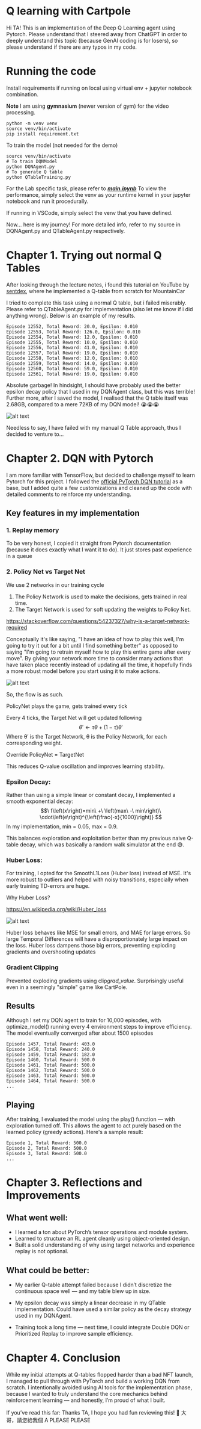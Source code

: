 # Q learning with Cartpole

Hi TA! This is an implementation of the Deep Q Learning agent using Pytorch. Please understand that I steered away from ChatGPT in order to deeply understand this topic (because GenAI coding is for losers), so please understand if there are any typos in my code.

# Running the code

Install requirements if running on local using virtual env + jupyter notebook combination.

**Note** I am using **gymnasium** (newer version of gym) for the video processing.

```
python -m venv venv
source venv/bin/activate
pip install requirement.txt
```

To train the model (not needed for the demo)

```
source venv/bin/activate
# To train DQNModel
python DQNAgent.py
# To generate Q table
python QTableTraining.py
```

For the Lab specific task, please refer to <strong><a href="./main.ipynb">_main.ipynb_</a></strong>
To view the performance, simply select the venv as your runtime kernel in your jupyter notebook and run it procedurally.

If running in VSCode, simply select the venv that you have defined.

Now... here is my journey! For more detailed info, refer to my source in DQNAgent.py and QTableAgent.py respectively.

# Chapter 1. Trying out normal Q Tables

After looking through the lecture notes, i found this tutorial on YouTube by <a href="https://www.youtube.com/watch?v=yMk_XtIEzH8&list=PLQVvvaa0QuDezJFIOU5wDdfy4e9vdnx-7">sentdex</a>, where he implemented a Q-table from scratch for MountainCar

I tried to complete this task using a normal Q table, but i failed miserably. Please refer to QTableAgent.py for implementation (also let me know if i did anything wrong). Below is an example of my results.

```
Episode 12552, Total Reward: 20.0, Epsilon: 0.010
Episode 12553, Total Reward: 126.0, Epsilon: 0.010
Episode 12554, Total Reward: 12.0, Epsilon: 0.010
Episode 12555, Total Reward: 10.0, Epsilon: 0.010
Episode 12556, Total Reward: 41.0, Epsilon: 0.010
Episode 12557, Total Reward: 19.0, Epsilon: 0.010
Episode 12558, Total Reward: 12.0, Epsilon: 0.010
Episode 12559, Total Reward: 14.0, Epsilon: 0.010
Episode 12560, Total Reward: 59.0, Epsilon: 0.010
Episode 12561, Total Reward: 19.0, Epsilon: 0.010
```

Absolute garbage! In hindsight, I should have probably used the better epsilon decay policy that I used in my DQNAgent class, but this was terrible! Further more, after I saved the model, I realised that the Q table itself was 2.68GB, compared to a mere 72KB of my DQN model! 😭😭😭

![alt text](image.png)

Needless to say, I have failed with my manual Q Table approach, thus I decided to venture to...

# Chapter 2. DQN with Pytorch

I am more familiar with TensorFlow, but decided to challenge myself to learn Pytorch for this project. I followed the <a href="https://pytorch.org/tutorials/intermediate/reinforcement_q_learning.html">official PyTorch DQN tutorial</a> as a base, but I added quite a few customizations and cleaned up the code with detailed comments to reinforce my understanding.

## Key features in my implementation

### 1. Replay memory

To be very honest, I copied it straight from Pytorch documentation (because it does exactly what I want it to do).
It just stores past experience in a queue

### 2. Policy Net vs Target Net

We use 2 networks in our training cycle

1.  The Policy Network is used to make the decisions, gets trained in real time.
2.  The Target Network is used for soft updating the weights to Policy Net.

https://stackoverflow.com/questions/54237327/why-is-a-target-network-required

Conceptually it's like saying, "I have an idea of how to play this well,
I'm going to try it out for a bit until I find something better"
as opposed to saying "I'm going to retrain myself how to play this
entire game after every move". By giving your network more time to
consider many actions that have taken place recently instead of
updating all the time, it hopefully finds a more robust model before you
start using it to make actions.

![alt text](sc3000.drawio.png)

So, the flow is as such.

PolicyNet plays the game, gets trained every tick

Every 4 ticks, the Target Net will get updated following
$$ θ′ ← τ θ + (1 −τ )θ′ $$
Where θ′ is the Target Network, θ is the Policy Network, for each corresponding weight.

Override PolicyNet = TargetNet

This reduces Q-value oscillation and improves learning stability.

### Epsilon Decay:

Rather than using a simple linear or constant decay, I implemented a smooth exponential decay:
$$\ f\left(x\right)=min\ +\ \left(max\ -\ min\right)\ \cdot\left(e\right)^{\left(\frac{-x}{1000}\right)} $$
In my implementation, min = 0.05, max = 0.9.

This balances exploration and exploitation better than my previous naive Q-table decay, which was basically a random walk simulator at the end 😅.

### Huber Loss:

For training, I opted for the SmoothL1Loss (Huber loss) instead of MSE. It's more robust to outliers and helped with noisy transitions, especially when early training TD-errors are huge.

Why Huber Loss?

https://en.wikipedia.org/wiki/Huber_loss

![alt text](image-1.png)

Huber loss behaves like MSE for small errors, and MAE for large errors.
So large Temporal Differences will have a disproportionately large impact on the loss. Huber loss dampens those big errors, preventing exploding gradients and overshooting updates

### Gradient Clipping

Prevented exploding gradients using clip*grad_value*. Surprisingly useful even in a seemingly "simple" game like CartPole.

## Results

Although I set my DQN agent to train for 10,000 episodes, with optimize_model() running every 4 environment steps to improve efficiency. The model eventually converged after about 1500 episodes

```
Episode 1457, Total Reward: 403.0
Episode 1458, Total Reward: 240.0
Episode 1459, Total Reward: 182.0
Episode 1460, Total Reward: 500.0
Episode 1461, Total Reward: 500.0
Episode 1462, Total Reward: 500.0
Episode 1463, Total Reward: 500.0
Episode 1464, Total Reward: 500.0
...
```

## Playing

After training, I evaluated the model using the play() function — with exploration turned off. This allows the agent to act purely based on the learned policy (greedy actions). Here's a sample result:

```
Episode 1, Total Reward: 500.0
Episode 2, Total Reward: 500.0
Episode 3, Total Reward: 500.0
...
```

# Chapter 3. Reflections and Improvements

## What went well:

-   I learned a ton about PyTorch’s tensor operations and module system.
-   Learned to structure an RL agent cleanly using object-oriented design.
-   Built a solid understanding of why using target networks and experience replay is not optional.

## What could be better:

-   My earlier Q-table attempt failed because I didn’t discretize the continuous space well — and my table blew up in size.

-   My epsilon decay was simply a linear decrease in my QTable implementation. Could have used a similar policy as the decay strategy used in my DQNAgent.

-   Training took a long time — next time, I could integrate Double DQN or Prioritized Replay to improve sample efficiency.

# Chapter 4. Conclusion

While my initial attempts at Q-tables flopped harder than a bad NFT launch, I managed to pull through with PyTorch and build a working DQN from scratch. I intentionally avoided using AI tools for the implementation phase, because I wanted to truly understand the core mechanics behind reinforcement learning — and honestly, I’m proud of what I built.

If you’ve read this far:
Thanks TA, I hope you had fun reviewing this! 🙏
大哥，請您給我個 A PLEASE PLEASE

